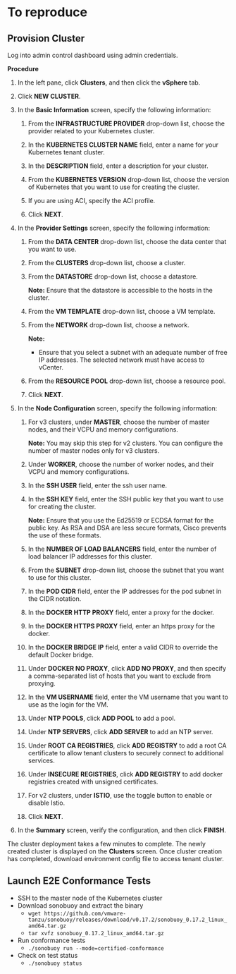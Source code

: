 # To reproduce

## Provision Cluster

Log into admin control dashboard using admin credentials.

**Procedure**

1.  In the left pane, click **Clusters**, and then click the **vSphere** tab. 

1. Click **NEW CLUSTER**.

1.  In the **Basic Information** screen, specify the following information:

    1. From the **INFRASTRUCTURE PROVIDER** drop-down list, choose the provider related to your Kubernetes cluster. 

    1. In the **KUBERNETES CLUSTER NAME** field, enter a name for your Kubernetes tenant cluster.
    
    1. In the **DESCRIPTION** field, enter a description for your cluster.
    
    1. From the **KUBERNETES VERSION** drop-down list, choose the version of Kubernetes that you want to use for creating the cluster. 

    1. If you are using ACI, specify the ACI profile. 

    1. Click **NEXT**. 


1.  In the **Provider Settings** screen, specify the following information: 

    1. From the **DATA CENTER** drop-down list, choose the data center that you want to use.

    1. From the **CLUSTERS** drop-down list, choose a  cluster. 
    
    1. From the **DATASTORE** drop-down list, choose a datastore.
    
        **Note:** Ensure that the datastore is accessible to the hosts in the cluster.

    1. From the **VM TEMPLATE** drop-down list, choose a VM template. 

    1. From the **NETWORK** drop-down list, choose a network.

        **Note:** 

        - Ensure that you select a subnet with an adequate number of free IP addresses. The selected network must have access to vCenter.

    1. From the **RESOURCE POOL** drop-down list, choose a resource pool.

    1. Click **NEXT**.

1.  In the **Node Configuration** screen, specify the following information:

    1. For v3 clusters, under **MASTER**, choose the number of master nodes, and their VCPU and memory configurations.

        **Note:** You may skip this step for v2 clusters. You can configure the number of master nodes only for v3 clusters. 

    1. Under **WORKER**, choose the number of worker nodes, and their VCPU and memory configurations.

    1. In the **SSH USER** field, enter the ssh user name. 
    
    1. In the **SSH KEY** field, enter the SSH public key that you want to use for creating the cluster. 

        **Note:** Ensure that you use the Ed25519 or ECDSA format for the public key. As RSA and DSA are less secure formats, Cisco prevents the use of these formats.

    1. In the **NUMBER OF LOAD BALANCERS** field, enter  the number of load balancer IP addresses for this cluster. 

    1. From the **SUBNET** drop-down list, choose the subnet that you want to use for this cluster.

    1. In the **POD CIDR** field, enter the IP addresses  for the pod subnet in the CIDR notation.

    1. In the **DOCKER HTTP PROXY** field, enter a proxy for the docker.

    1. In the **DOCKER HTTPS PROXY** field, enter an https proxy for the docker.

    1. In the **DOCKER BRIDGE IP** field, enter a valid CIDR to override the default Docker bridge.

    1. Under **DOCKER NO PROXY**, click **ADD NO PROXY**, and then specify a comma-separated list of hosts that you want to exclude from proxying.
    
    1. In the **VM USERNAME** field, enter the VM username that you want to use as the login for the VM.
         
    1. Under **NTP POOLS**, click **ADD POOL** to add a pool.

    1. Under **NTP SERVERS**, click **ADD SERVER** to add an NTP server.

    1. Under **ROOT CA REGISTRIES**, click **ADD REGISTRY** to add a root CA certificate to allow tenant clusters to securely connect to additional services.

    1. Under **INSECURE REGISTRIES**, click **ADD REGISTRY** to add docker registries created with unsigned certificates.

    1. For v2 clusters, under **ISTIO**, use the toggle button to enable or disable Istio.

    1. Click **NEXT**.

1. In the **Summary** screen, verify the configuration, and then click **FINISH**.

The cluster deployment takes a few minutes to complete. The newly created cluster is displayed on the **Clusters** screen.  Once cluster creation has completed, download environment config file to access tenant cluster.


## Launch E2E Conformance Tests

- SSH to the master node of the Kubernetes cluster
- Download sonobuoy and extract the binary
  - `wget https://github.com/vmware-tanzu/sonobuoy/releases/download/v0.17.2/sonobuoy_0.17.2_linux_amd64.tar.gz`
  - `tar xvfz sonobuoy_0.17.2_linux_amd64.tar.gz`
- Run conformance tests
  - `./sonobuoy run --mode=certified-conformance`
- Check on test status
  - `./sonobuoy status`

